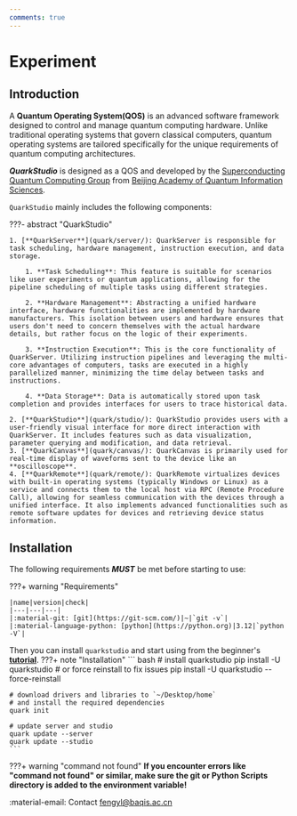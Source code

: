```yaml
---
comments: true
---
```


# Experiment

<!-- ## **About QOS**
A **Quantum Operating System(QOS)** is an advanced software framework designed to control and manage quantum computing hardware. Unlike traditional operating systems that govern classical computers, quantum operating systems are tailored specifically for the unique requirements of quantum computing architectures.

At its core, a quantum operating system provides the necessary abstraction layer between the user or programmer and the underlying quantum hardware. This abstraction allows researchers, engineers, and developers to interact with quantum computers without needing to have an in-depth understanding of the complex physics governing quantum systems.
???- abstract "Key components of a QOS"
    Key components of a quantum operating system include:

    1. **Quantum Programming Interface**: A quantum operating system offers high-level programming interfaces that enable users to write quantum algorithms in familiar programming languages or quantum-specific languages such as Qiskit, Cirq, or Quipper. These interfaces abstract the complexities of quantum mechanics, allowing programmers to focus on algorithm design rather than hardware details.

    2. **Resource Management**: Quantum computers have limited qubit and gate resources, and managing these resources efficiently is crucial for running complex quantum algorithms. The operating system handles resource allocation, scheduling, and optimization to maximize the utilization of available quantum hardware while minimizing errors and overhead.

    3. **Hardware Abstraction Layer**: Quantum computers consist of diverse architectures, including superconducting qubits, trapped ions, and photonic systems. The operating system provides a unified interface that abstracts the underlying hardware differences, allowing users to write code that is portable across different quantum platforms.

    4. **Integration with Classical Computing Resources**: Quantum algorithms often require classical pre- and post-processing steps, such as data input/output, classical control, and result analysis. The operating system seamlessly integrates quantum and classical computing resources, facilitating the execution of hybrid quantum-classical algorithms.

    ***Overall, a quantum operating system plays a crucial role in advancing the field of quantum computing by providing a scalable, efficient, and user-friendly platform for developing and executing quantum algorithms. As quantum hardware continues to evolve, the role of quantum operating systems will become increasingly important in realizing the full potential of quantum technologies.*** -->



## **Introduction**

A **Quantum Operating System(QOS)** is an advanced software framework designed to control and manage quantum computing hardware. Unlike traditional operating systems that govern classical computers, quantum operating systems are tailored specifically for the unique requirements of quantum computing architectures.

<!-- `quarkstudio` mainly focus on the second, third, and fourth points as described in [Introduction to QOS](#about-qos). -->
***QuarkStudio*** is designed as a QOS and developed by the [Superconducting Quantum Computing Group](http://sqc.baqis.ac.cn/) from [Beijing Academy of Quantum Information Sciences](http://baqis.ac.cn/).

`QuarkStudio` mainly includes the following components:

???- abstract "QuarkStudio"

    1. [**QuarkServer**](quark/server/): QuarkServer is responsible for task scheduling, hardware management, instruction execution, and data storage. 

        1. **Task Scheduling**: This feature is suitable for scenarios like user experiments or quantum applications, allowing for the pipeline scheduling of multiple tasks using different strategies.

        2. **Hardware Management**: Abstracting a unified hardware interface, hardware functionalities are implemented by hardware manufacturers. This isolation between users and hardware ensures that users don't need to concern themselves with the actual hardware details, but rather focus on the logic of their experiments.

        3. **Instruction Execution**: This is the core functionality of QuarkServer. Utilizing instruction pipelines and leveraging the multi-core advantages of computers, tasks are executed in a highly parallelized manner, minimizing the time delay between tasks and instructions.

        4. **Data Storage**: Data is automatically stored upon task completion and provides interfaces for users to trace historical data.

    2. [**QuarkStudio**](quark/studio/): QuarkStudio provides users with a user-friendly visual interface for more direct interaction with QuarkServer. It includes features such as data visualization, parameter querying and modification, and data retrieval.
    3. [**QuarkCanvas**](quark/canvas/): QuarkCanvas is primarily used for real-time display of waveforms sent to the device like an **oscilloscope**.
    4. [**QuarkRemote**](quark/remote/): QuarkRemote virtualizes devices with built-in operating systems (typically Windows or Linux) as a service and connects them to the local host via RPC (Remote Procedure Call), allowing for seamless communication with the devices through a unified interface. It also implements advanced functionalities such as remote software updates for devices and retrieving device status information.



## **Installation**


<!-- ### **About SystemQ**
[**SystemQ**](https://gitee.com/baqis/systemq.git) is designed as a QOS and developed by the [Superconducting Quantum Computing Group](http://sqc.baqis.ac.cn/) from [Beijing Academy of Quantum Information Sciences](http://baqis.ac.cn/). SystemQ mainly consists of three subsystems, namely **systemq**, **waveforms** and **quarkstudio**.

- [`systemq`](https://gitee.com/baqis/systemq.git) is primarily targeted towards end users, offering a range of pre-written functional modules while also enabling users to customize any desired functionalities.
- [`waveforms`](../waveform/) mainly focus on the first point described in [Introduction to QOS](../#introduction-to-qos).
- [`quarkstudio`](../quark/) mainly focus on the second, third, and fourth points described in [Introduction to QOS](../#introduction-to-qos) -->


<!-- ### **How to start** -->
<!-- For instructions on how to use SystemQ, please refer to [Usage](https://quarkstudio.readthedocs.io/en/latest/usage/) -->

The following requirements ***MUST*** be met before starting to use:
<div class="result" markdown>
???+ warning "Requirements"
    <!-- ![SystemQ](image/aniatom.gif){ align=right width="150"} -->

    |name|version|check|
    |---|---|---|
    |:material-git: [git](https://git-scm.com/)|~|`git -v`|
    |:material-language-python: [python](https://python.org)|3.12|`python -V`|
</div>

<!-- First, download [**SystemQ**](https://gitee.com/baqis/systemq.git), and it is highly recommended to use :material-git:[git](https://git-scm.com/).  -->
Then you can install `quarkstudio` and start using from the beginner's [**tutorial**](code/tutorial/).
???+ note "Installation"
    ``` bash
    # install quarkstudio
    pip install -U quarkstudio
    # or force reinstall to fix issues
    pip install -U quarkstudio --force-reinstall

    # download drivers and libraries to `~/Desktop/home`
    # and install the required dependencies
    quark init

    # update server and studio
    quark update --server
    quark update --studio
    ```

???+ warning "command not found"
    **If you encounter errors like "command not found" or similar, make sure the git or Python Scripts directory is added to the environment variable!**
    <!-- **Make sure that systemq has been installed succesfully(run `pip show systemq` to check)** -->


:material-email: Contact [fengyl@baqis.ac.cn]()


